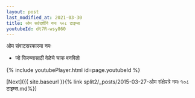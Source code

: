 ```yaml
---
layout: post
last_modified_at: 2021-03-30
title: ओम सर्वदर्शीने नमः १०८ टाइम्स
youtubeId: dt7R-wsy860
---
```

 
 
 ओम संवाटसरकारया नमः  
 
 -  जो फिरण्यासाठी वेळेचे चाक बनवितो 
 
  
 
  
 
 
 
 
 
 


{% include youtubePlayer.html id=page.youtubeId %}
 
[Next]({{ site.baseurl }}{% link  split2/_posts/2015-03-27-ओम संक्षेपत्रे नमः १०८ टाइम्स.md%})
 
